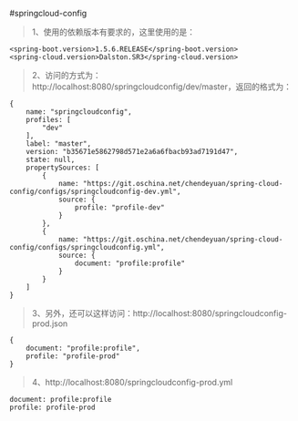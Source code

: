 #springcloud-config

>1、使用的依赖版本有要求的，这里使用的是：

```
<spring-boot.version>1.5.6.RELEASE</spring-boot.version>
<spring-cloud.version>Dalston.SR3</spring-cloud.version>

```

>2、访问的方式为：http://localhost:8080/springcloudconfig/dev/master，返回的格式为：


```
{
    name: "springcloudconfig",
    profiles: [
        "dev"
    ],
    label: "master",
    version: "b35671e5862798d571e2a6a6fbacb93ad7191d47",
    state: null,
    propertySources: [
        {
            name: "https://git.oschina.net/chendeyuan/spring-cloud-config/configs/springcloudconfig-dev.yml",
            source: {
                profile: "profile-dev"
            }
        },
        {
            name: "https://git.oschina.net/chendeyuan/spring-cloud-config/configs/springcloudconfig.yml",
            source: {
                document: "profile:profile"
            }
        }
    ]
}

```

>3、另外，还可以这样访问：http://localhost:8080/springcloudconfig-prod.json

```
{
    document: "profile:profile",
    profile: "profile-prod"
}
```

>4、http://localhost:8080/springcloudconfig-prod.yml

```
document: profile:profile
profile: profile-prod
```